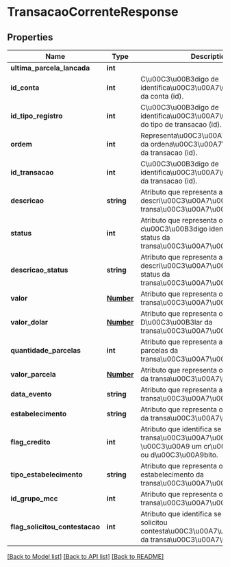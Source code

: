 # TransacaoCorrenteResponse

## Properties
Name | Type | Description | Notes
------------ | ------------- | ------------- | -------------
**ultima_parcela_lancada** | **int** |  | [optional] 
**id_conta** | **int** | C\u00C3\u00B3digo de identifica\u00C3\u00A7\u00C3\u00A3o da conta (id). | [optional] 
**id_tipo_registro** | **int** | C\u00C3\u00B3digo de identifica\u00C3\u00A7\u00C3\u00A3o do tipo de transacao (id). | [optional] 
**ordem** | **int** | Representa\u00C3\u00A7\u00C3\u00A3o da ordena\u00C3\u00A7\u00C3\u00A3o da transacao (id). | [optional] 
**id_transacao** | **int** | C\u00C3\u00B3digo de identifica\u00C3\u00A7\u00C3\u00A3o da transacao (id). | [optional] 
**descricao** | **string** | Atributo que representa a descri\u00C3\u00A7\u00C3\u00A3o da transa\u00C3\u00A7\u00C3\u00A3o. | [optional] 
**status** | **int** | Atributo que representa o c\u00C3\u00B3digo identificador do status da transa\u00C3\u00A7\u00C3\u00A3o. | [optional] 
**descricao_status** | **string** | Atributo que representa a descri\u00C3\u00A7\u00C3\u00A3o do status da transa\u00C3\u00A7\u00C3\u00A3o. | [optional] 
**valor** | [**Number**](Number.md) | Atributo que representa o valor da transa\u00C3\u00A7\u00C3\u00A3o. | [optional] 
**valor_dolar** | [**Number**](Number.md) | Atributo que representa o valor em D\u00C3\u00B3lar da transa\u00C3\u00A7\u00C3\u00A3o. | [optional] 
**quantidade_parcelas** | **int** | Atributo que representa a quantidade de parcelas da transa\u00C3\u00A7\u00C3\u00A3o. | [optional] 
**valor_parcela** | [**Number**](Number.md) | Atributo que representa o valor da parcela da transa\u00C3\u00A7\u00C3\u00A3o. | [optional] 
**data_evento** | **string** | Atributo que representa a data de envio da transa\u00C3\u00A7\u00C3\u00A3o. | [optional] 
**estabelecimento** | **string** | Atributo que representa o estabelecimento da transa\u00C3\u00A7\u00C3\u00A3o. | [optional] 
**flag_credito** | **int** | Atributo que identifica se a transa\u00C3\u00A7\u00C3\u00A3o \u00C3\u00A9 um cr\u00C3\u00A9dito ou d\u00C3\u00A9bito. | [optional] 
**tipo_estabelecimento** | **string** | Atributo que representa o tipo de estabelecimento da transa\u00C3\u00A7\u00C3\u00A3o. | [optional] 
**id_grupo_mcc** | **int** | Atributo que representa o grupo MCC da transa\u00C3\u00A7\u00C3\u00A3o. | [optional] 
**flag_solicitou_contestacao** | **int** | Atributo que identifica se o portador solicitou contesta\u00C3\u00A7\u00C3\u00A3o da transa\u00C3\u00A7\u00C3\u00A3o. | [optional] 

[[Back to Model list]](../README.md#documentation-for-models) [[Back to API list]](../README.md#documentation-for-api-endpoints) [[Back to README]](../README.md)



